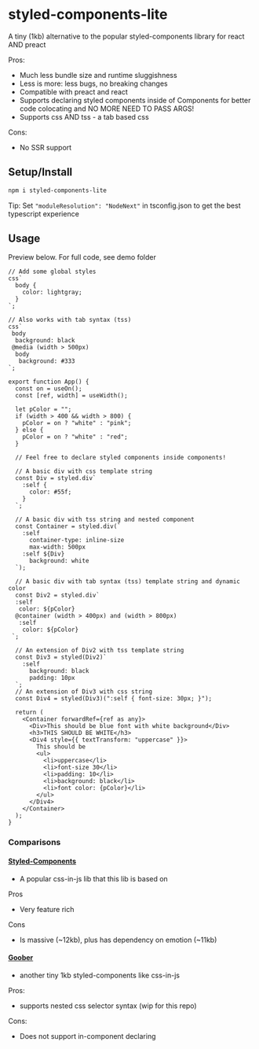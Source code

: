 # styled-components-lite

A tiny (1kb) alternative to the popular styled-components library for react AND preact

Pros:

- Much less bundle size and runtime sluggishness
- Less is more: less bugs, no breaking changes
- Compatible with preact and react
- Supports declaring styled components inside of Components for better code colocating and NO MORE NEED TO PASS ARGS!
- Supports css AND tss - a tab based css

Cons:

- No SSR support

## Setup/Install

```bash
npm i styled-components-lite
```

Tip: Set `"moduleResolution": "NodeNext"` in tsconfig.json to get the best typescript experience

## Usage

Preview below. For full code, see demo folder

```tsx
// Add some global styles
css`
  body {
    color: lightgray;
  }
`;

// Also works with tab syntax (tss)
css`
 body
  background: black
 @media (width > 500px)
  body
   background: #333
`;

export function App() {
  const on = useOn();
  const [ref, width] = useWidth();

  let pColor = "";
  if (width > 400 && width > 800) {
    pColor = on ? "white" : "pink";
  } else {
    pColor = on ? "white" : "red";
  }

  // Feel free to declare styled components inside components!

  // A basic div with css template string
  const Div = styled.div`
    :self {
      color: #55f;
    }
  `;

  // A basic div with tss string and nested component
  const Container = styled.div(`
    :self
      container-type: inline-size
      max-width: 500px
    :self ${Div}
      background: white
  `);

  // A basic div with tab syntax (tss) template string and dynamic color
  const Div2 = styled.div`
  :self
   color: ${pColor}
  @container (width > 400px) and (width > 800px)
   :self
    color: ${pColor}
 `;

  // An extension of Div2 with tss template string
  const Div3 = styled(Div2)`
    :self
      background: black
      padding: 10px
  `;
  // An extension of Div3 with css string
  const Div4 = styled(Div3)(":self { font-size: 30px; }");

  return (
    <Container forwardRef={ref as any}>
      <Div>This should be blue font with white background</Div>
      <h3>THIS SHOULD BE WHITE</h3>
      <Div4 style={{ textTransform: "uppercase" }}>
        This should be
        <ul>
          <li>uppercase</li>
          <li>font-size 30</li>
          <li>padding: 10</li>
          <li>background: black</li>
          <li>font color: {pColor}</li>
        </ul>
      </Div4>
    </Container>
  );
}
```

### Comparisons

#### [Styled-Components](https://github.com/styled-components/styled-components)

- A popular css-in-js lib that this lib is based on

Pros

- Very feature rich

Cons

- Is massive (~12kb), plus has dependency on emotion (~11kb)

#### [Goober](https://github.com/cristianbote/goober)

- another tiny 1kb styled-components like css-in-js

Pros:

- supports nested css selector syntax (wip for this repo)

Cons:

- Does not support in-component declaring
